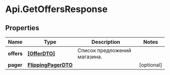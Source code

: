 # Api.GetOffersResponse

## Properties

Name | Type | Description | Notes
------------ | ------------- | ------------- | -------------
**offers** | [**[OfferDTO]**](OfferDTO.md) | Список предложений магазина. | 
**pager** | [**FlippingPagerDTO**](FlippingPagerDTO.md) |  | [optional] 


